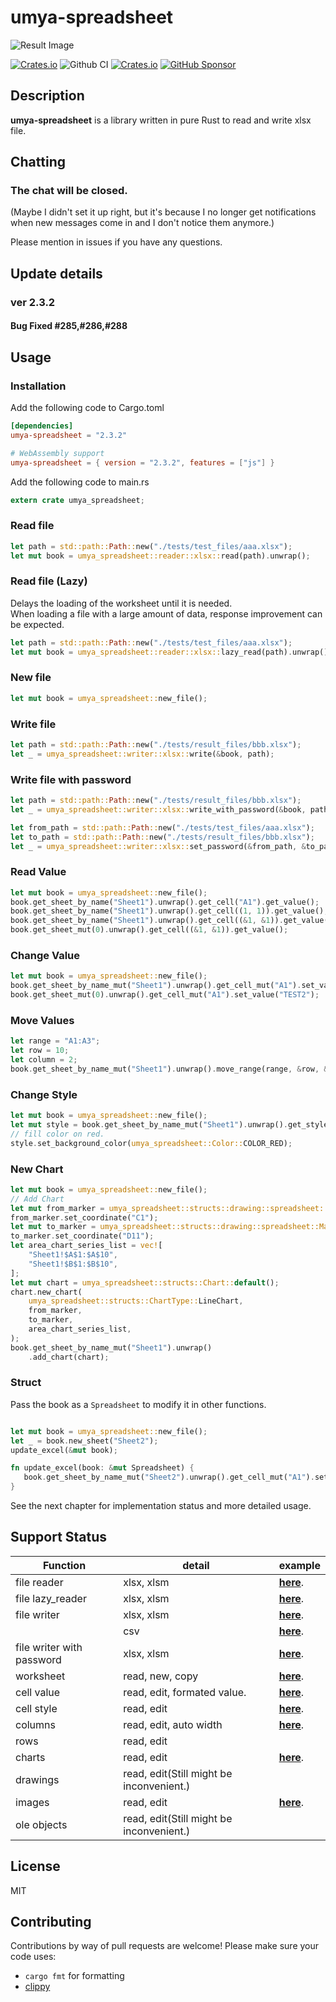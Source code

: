# umya-spreadsheet
![Result Image](./images/title.png)

[![Crates.io](https://img.shields.io/crates/v/umya-spreadsheet)](https://crates.io/crates/umya-spreadsheet)
![Github CI](https://github.com/MathNya/umya-spreadsheet/actions/workflows/rust.yml/badge.svg)
[![Crates.io](https://img.shields.io/crates/l/umya-spreadsheet)](https://github.com/MathNya/umya-spreadsheet#license)
[![GitHub Sponsor](https://img.shields.io/static/v1?label=Sponsor&message=%E2%9D%A4&logo=GitHub&color=ff69b4)](https://github.com/sponsors/MathNya)

## Description
**umya-spreadsheet** is a library written in pure Rust to read and write xlsx file.

## Chatting
### The chat will be closed.
(Maybe I didn't set it up right, but it's because I no longer get notifications when new messages come in and I don't notice them anymore.)

Please mention in issues if you have any questions.

## Update details
### ver 2.3.2
#### Bug Fixed #285,#286,#288

## Usage
### Installation
Add the following code to Cargo.toml
```toml
[dependencies]
umya-spreadsheet = "2.3.2"

# WebAssembly support
umya-spreadsheet = { version = "2.3.2", features = ["js"] }
```

Add the following code to main.rs
```rust
extern crate umya_spreadsheet;
```
### Read file
```rust
let path = std::path::Path::new("./tests/test_files/aaa.xlsx");
let mut book = umya_spreadsheet::reader::xlsx::read(path).unwrap();
```
### Read file (Lazy)
Delays the loading of the worksheet until it is needed.  
When loading a file with a large amount of data, response improvement can be expected.
```rust
let path = std::path::Path::new("./tests/test_files/aaa.xlsx");
let mut book = umya_spreadsheet::reader::xlsx::lazy_read(path).unwrap();
```
### New file
```rust
let mut book = umya_spreadsheet::new_file();
```
### Write file
```rust
let path = std::path::Path::new("./tests/result_files/bbb.xlsx");
let _ = umya_spreadsheet::writer::xlsx::write(&book, path);
```
### Write file with password
```rust
let path = std::path::Path::new("./tests/result_files/bbb.xlsx");
let _ = umya_spreadsheet::writer::xlsx::write_with_password(&book, path, "password");
```
```rust
let from_path = std::path::Path::new("./tests/test_files/aaa.xlsx");
let to_path = std::path::Path::new("./tests/result_files/bbb.xlsx");
let _ = umya_spreadsheet::writer::xlsx::set_password(&from_path, &to_path, "password");
```
### Read Value
```rust
let mut book = umya_spreadsheet::new_file();
book.get_sheet_by_name("Sheet1").unwrap().get_cell("A1").get_value();
book.get_sheet_by_name("Sheet1").unwrap().get_cell((1, 1)).get_value();
book.get_sheet_by_name("Sheet1").unwrap().get_cell((&1, &1)).get_value();
book.get_sheet_mut(0).unwrap().get_cell((&1, &1)).get_value();
```
### Change Value
```rust
let mut book = umya_spreadsheet::new_file();
book.get_sheet_by_name_mut("Sheet1").unwrap().get_cell_mut("A1").set_value("TEST1");
book.get_sheet_mut(0).unwrap().get_cell_mut("A1").set_value("TEST2");
```
### Move Values
```rust
let range = "A1:A3";
let row = 10;
let column = 2;
book.get_sheet_by_name_mut("Sheet1").unwrap().move_range(range, &row, &column);
```
### Change Style
```rust
let mut book = umya_spreadsheet::new_file();
let mut style = book.get_sheet_by_name_mut("Sheet1").unwrap().get_style_mut("A1");
// fill color on red.
style.set_background_color(umya_spreadsheet::Color::COLOR_RED);
```
### New Chart
```rust
let mut book = umya_spreadsheet::new_file();
// Add Chart
let mut from_marker = umya_spreadsheet::structs::drawing::spreadsheet::MarkerType::default();
from_marker.set_coordinate("C1");
let mut to_marker = umya_spreadsheet::structs::drawing::spreadsheet::MarkerType::default();
to_marker.set_coordinate("D11");
let area_chart_series_list = vec![
    "Sheet1!$A$1:$A$10",
    "Sheet1!$B$1:$B$10",
];
let mut chart = umya_spreadsheet::structs::Chart::default();
chart.new_chart(
    umya_spreadsheet::structs::ChartType::LineChart,
    from_marker,
    to_marker,
    area_chart_series_list,
);
book.get_sheet_by_name_mut("Sheet1").unwrap()
    .add_chart(chart);
```

### Struct 

Pass the book as a ```Spreadsheet``` to modify it in other functions. 

```rust

let mut book = umya_spreadsheet::new_file();
let _ = book.new_sheet("Sheet2");
update_excel(&mut book);

fn update_excel(book: &mut Spreadsheet) {
   book.get_sheet_by_name_mut("Sheet2").unwrap().get_cell_mut("A1").set_value("Test"); 
}
```

See the next chapter for implementation status and more detailed usage.

## Support Status
| Function | detail | example |
| --- | --- | --- |
| file reader | xlsx, xlsm | [**here**](https://docs.rs/umya-spreadsheet/latest/umya_spreadsheet/reader/xlsx/fn.read.html). |
| file lazy_reader | xlsx, xlsm | [**here**](https://docs.rs/umya-spreadsheet/latest/umya_spreadsheet/reader/xlsx/fn.lazy_read.html). |
| file writer | xlsx, xlsm | [**here**](https://docs.rs/umya-spreadsheet/latest/umya_spreadsheet/writer/xlsx/fn.write.html). |
|  | csv | [**here**](https://docs.rs/umya-spreadsheet/latest/umya_spreadsheet/writer/csv/fn.write.html). |
| file writer with password | xlsx, xlsm | [**here**](https://docs.rs/umya-spreadsheet/latest/umya_spreadsheet/writer/xlsx/fn.write_with_password.html). |
| worksheet | read, new, copy | [**here**](https://docs.rs/umya-spreadsheet/latest/umya_spreadsheet/). |
| cell value | read, edit, formated value. | [**here**](https://docs.rs/umya-spreadsheet/latest/umya_spreadsheet/). |
| cell style | read, edit | [**here**](https://docs.rs/umya-spreadsheet/latest/umya_spreadsheet/structs/struct.Style.html).  |
| columns | read, edit, auto width | [**here**](https://docs.rs/umya-spreadsheet/latest/umya_spreadsheet/structs/struct.Column.html).  |
| rows | read, edit |  |
| charts | read, edit | [**here**](https://docs.rs/umya-spreadsheet/latest/umya_spreadsheet/structs/struct.Chart.html).  |
| drawings | read, edit(Still might be inconvenient.) |  |
| images | read, edit | [**here**](https://docs.rs/umya-spreadsheet/latest/umya_spreadsheet/structs/struct.Image.html). |
| ole objects | read, edit(Still might be inconvenient.) |  |

## License
MIT

## Contributing

Contributions by way of pull requests are welcome!  Please make sure your code uses:

* `cargo fmt` for formatting
* [clippy](https://github.com/rust-lang/rust-clippy)
